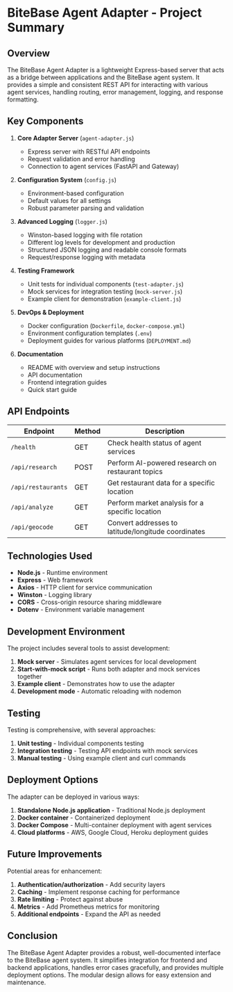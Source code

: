 # BiteBase Agent Adapter - Project Summary

## Overview

The BiteBase Agent Adapter is a lightweight Express-based server that acts as a bridge between applications and the BiteBase agent system. It provides a simple and consistent REST API for interacting with various agent services, handling routing, error management, logging, and response formatting.

## Key Components

1. **Core Adapter Server** (`agent-adapter.js`)
   - Express server with RESTful API endpoints
   - Request validation and error handling
   - Connection to agent services (FastAPI and Gateway)

2. **Configuration System** (`config.js`)
   - Environment-based configuration
   - Default values for all settings
   - Robust parameter parsing and validation

3. **Advanced Logging** (`logger.js`)
   - Winston-based logging with file rotation
   - Different log levels for development and production
   - Structured JSON logging and readable console formats
   - Request/response logging with metadata

4. **Testing Framework**
   - Unit tests for individual components (`test-adapter.js`)
   - Mock services for integration testing (`mock-server.js`)
   - Example client for demonstration (`example-client.js`)

5. **DevOps & Deployment**
   - Docker configuration (`Dockerfile`, `docker-compose.yml`)
   - Environment configuration templates (`.env`)
   - Deployment guides for various platforms (`DEPLOYMENT.md`)

6. **Documentation**
   - README with overview and setup instructions
   - API documentation
   - Frontend integration guides
   - Quick start guide

## API Endpoints

| Endpoint | Method | Description |
|----------|--------|-------------|
| `/health` | GET | Check health status of agent services |
| `/api/research` | POST | Perform AI-powered research on restaurant topics |
| `/api/restaurants` | GET | Get restaurant data for a specific location |
| `/api/analyze` | GET | Perform market analysis for a specific location |
| `/api/geocode` | GET | Convert addresses to latitude/longitude coordinates |

## Technologies Used

- **Node.js** - Runtime environment
- **Express** - Web framework
- **Axios** - HTTP client for service communication
- **Winston** - Logging library
- **CORS** - Cross-origin resource sharing middleware
- **Dotenv** - Environment variable management

## Development Environment

The project includes several tools to assist development:

1. **Mock server** - Simulates agent services for local development
2. **Start-with-mock script** - Runs both adapter and mock services together
3. **Example client** - Demonstrates how to use the adapter
4. **Development mode** - Automatic reloading with nodemon

## Testing

Testing is comprehensive, with several approaches:

1. **Unit testing** - Individual components testing
2. **Integration testing** - Testing API endpoints with mock services
3. **Manual testing** - Using example client and curl commands

## Deployment Options

The adapter can be deployed in various ways:

1. **Standalone Node.js application** - Traditional Node.js deployment
2. **Docker container** - Containerized deployment
3. **Docker Compose** - Multi-container deployment with agent services
4. **Cloud platforms** - AWS, Google Cloud, Heroku deployment guides

## Future Improvements

Potential areas for enhancement:

1. **Authentication/authorization** - Add security layers
2. **Caching** - Implement response caching for performance
3. **Rate limiting** - Protect against abuse
4. **Metrics** - Add Prometheus metrics for monitoring
5. **Additional endpoints** - Expand the API as needed

## Conclusion

The BiteBase Agent Adapter provides a robust, well-documented interface to the BiteBase agent system. It simplifies integration for frontend and backend applications, handles error cases gracefully, and provides multiple deployment options. The modular design allows for easy extension and maintenance. 